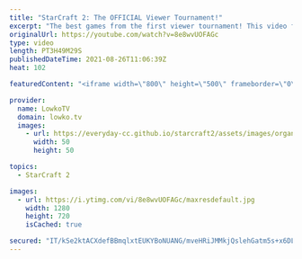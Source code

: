 ```yaml
---
title: "StarCraft 2: The OFFICIAL Viewer Tournament!"
excerpt: "The best games from the first viewer tournament! This video features all the best matches of StarCraft 2 that were played during the \"LowkoTV Viewer Tournament #1\".  00:00:00 Introduction 00:07:32 Game 1 00:17:02 Game 2 00:30:39 Game 3 00:47:38 Game 4 01:00:16 Game 5  01:33:26 Game 6 01:48:26 Game 7"
originalUrl: https://youtube.com/watch?v=8e8wvUOFAGc
type: video
length: PT3H49M29S
publishedDateTime: 2021-08-26T11:06:39Z
heat: 102

featuredContent: "<iframe width=\"800\" height=\"500\" frameborder=\"0\" src=\"https://www.youtube.com/embed/8e8wvUOFAGc\" allow=\"accelerometer; autoplay; encrypted-media; gyroscope; picture-in-picture\" allowfullscreen></iframe>"

provider:
  name: LowkoTV
  domain: lowko.tv
  images:
    - url: https://everyday-cc.github.io/starcraft2/assets/images/organizations/lowko.tv-50x50.jpg
      width: 50
      height: 50

topics:
  - StarCraft 2

images:
  - url: https://i.ytimg.com/vi/8e8wvUOFAGc/maxresdefault.jpg
    width: 1280
    height: 720
    isCached: true

secured: "IT/kSe2ktACXdefBBmqlxtEUKYBoNUANG/mveHRiJMMkjQslehGatm5s+x6DLUVy/TLOdvycy5HZDv5e6+HRQEmJkUKSho6F4Nsv+mDNScTm1spuu/UCvdrSVzVJ8V+riWVIfnGfehYFivyESggvub2WJ1TvsS1QJ838GGU57UPMSeDh/Cku2QeehhtI4zjbu/WDSG2rCjlSOLMoSZ7bETjl4ChDTWiw04HRl7yDf2K+fGOsIBSoSOTdtXsVCYiwCJl9TF7qF7wOo+DeB9GIz3oveplNbJu8sQuepOU9PoiJaTQPr5i1f4u3dgCZtQtUNBu32XrQwDjAW+p8cwftzbYxXA2eU3+25X9G3Lz1TOYTIZj3E6YN7jt6jhasVfqRUHnD7mE3qpmGCQkaSyEdT9khCxPRI0Wx+UQd/wjEXqPkH+ttjTXTNvf8yy6UxdbZ;gOG1RTgyisQnVf0VkL+YAQ=="
---
```


